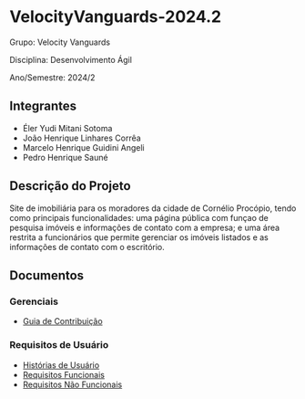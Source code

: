 # VelocityVanguards-2024.2

Grupo: Velocity Vanguards

Disciplina: Desenvolvimento Ágil

Ano/Semestre: 2024/2

## Integrantes

- Éler Yudi Mitani Sotoma
- João Henrique Linhares Corrêa
- Marcelo Henrique Guidini Angeli
- Pedro Henrique Sauné

## Descrição do Projeto

Site de imobiliária para os moradores da cidade de Cornélio Procópio, tendo como principais funcionalidades: uma página pública com funçao de pesquisa imóveis e informações de contato com a empresa; e uma área restrita a funcionários que permite gerenciar os imóveis listados e as informações de contato com o escritório.

## Documentos

### Gerenciais

- [Guia de Contribuição](CONTRIBUTING.md)

### Requisitos de Usuário

- [Histórias de Usuário](<Requisitos de Usuário/HistoriasUsuario.md>)
- [Requisitos Funcionais](<Requisitos de Usuário/RF.md>)
- [Requisitos Não Funcionais](<Requisitos de Usuário/RNF.md>)
